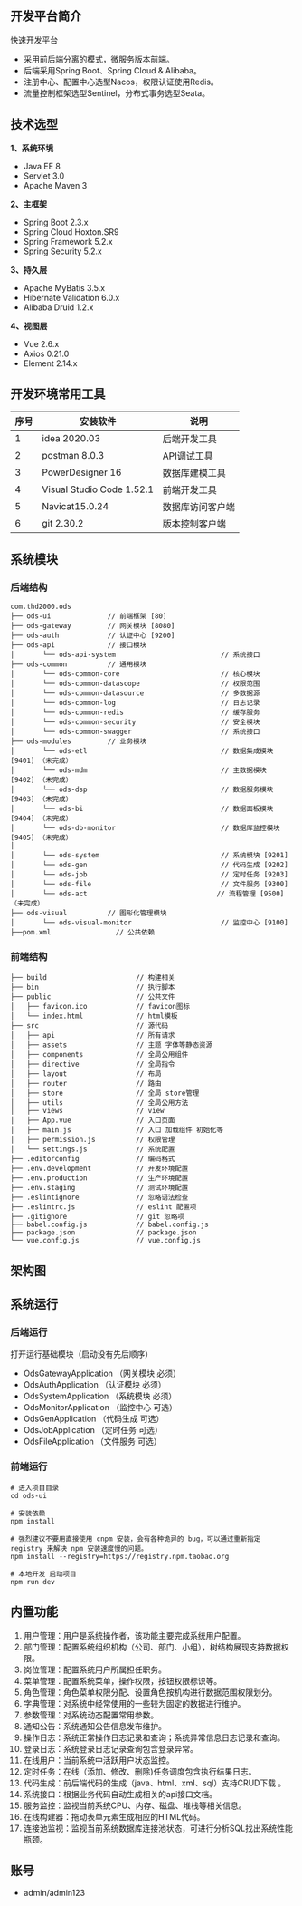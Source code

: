 
## 开发平台简介

快速开发平台

* 采用前后端分离的模式，微服务版本前端。
* 后端采用Spring Boot、Spring Cloud & Alibaba。
* 注册中心、配置中心选型Nacos，权限认证使用Redis。
* 流量控制框架选型Sentinel，分布式事务选型Seata。

## 技术选型

**1、系统环境**

- Java EE 8
- Servlet 3.0
- Apache Maven 3

**2、主框架**

- Spring Boot 2.3.x
- Spring Cloud Hoxton.SR9
- Spring Framework 5.2.x
- Spring Security 5.2.x

**3、持久层**

- Apache MyBatis 3.5.x
- Hibernate Validation 6.0.x
- Alibaba Druid 1.2.x

**4、视图层**

- Vue 2.6.x
- Axios 0.21.0
- Element 2.14.x

## 开发环境常用工具

| **序号** | **安装软件**              | **说明**         |
| -------- | ------------------------- | ---------------- |
| 1        | idea 2020.03              | 后端开发工具     |
| 2        | postman 8.0.3             | API调试工具      |
| 3        | PowerDesigner 16          | 数据库建模工具   |
| 4        | Visual Studio Code 1.52.1 | 前端开发工具     |
| 5        | Navicat15.0.24            | 数据库访问客户端 |
| 6        | git 2.30.2                | 版本控制客户端   |

## 系统模块

### 后端结构

~~~
com.thd2000.ods     
├── ods-ui              // 前端框架 [80]
├── ods-gateway         // 网关模块 [8080]
├── ods-auth            // 认证中心 [9200]
├── ods-api             // 接口模块
│       └── ods-api-system                          // 系统接口
├── ods-common          // 通用模块
│       └── ods-common-core                         // 核心模块
│       └── ods-common-datascope                    // 权限范围
│       └── ods-common-datasource                   // 多数据源
│       └── ods-common-log                          // 日志记录
│       └── ods-common-redis                        // 缓存服务
│       └── ods-common-security                     // 安全模块
│       └── ods-common-swagger                      // 系统接口
├── ods-modules         // 业务模块
│       └── ods-etl                                 // 数据集成模块    [9401] （未完成）
│       └── ods-mdm                                 // 主数据模块      [9402] （未完成）
│       └── ods-dsp                                 // 数据服务模块    [9403] （未完成）
│       └── ods-bi                                  // 数据面板模块    [9404] （未完成）
│       └── ods-db-monitor                          // 数据库监控模块  [9405] （未完成）
│
│       └── ods-system                              // 系统模块 [9201]
│       └── ods-gen                                 // 代码生成 [9202]
│       └── ods-job                                 // 定时任务 [9203]
│       └── ods-file                                // 文件服务 [9300]
│       └── ods-act                                // 流程管理 [9500] （未完成）
├── ods-visual          // 图形化管理模块
│       └── ods-visual-monitor                      // 监控中心 [9100]
├──pom.xml                // 公共依赖
~~~

###  前端结构

```text
├── build                      // 构建相关  
├── bin                        // 执行脚本
├── public                     // 公共文件
│   ├── favicon.ico            // favicon图标
│   └── index.html             // html模板
├── src                        // 源代码
│   ├── api                    // 所有请求
│   ├── assets                 // 主题 字体等静态资源
│   ├── components             // 全局公用组件
│   ├── directive              // 全局指令
│   ├── layout                 // 布局
│   ├── router                 // 路由
│   ├── store                  // 全局 store管理
│   ├── utils                  // 全局公用方法
│   ├── views                  // view
│   ├── App.vue                // 入口页面
│   ├── main.js                // 入口 加载组件 初始化等
│   ├── permission.js          // 权限管理
│   └── settings.js            // 系统配置
├── .editorconfig              // 编码格式
├── .env.development           // 开发环境配置
├── .env.production            // 生产环境配置
├── .env.staging               // 测试环境配置
├── .eslintignore              // 忽略语法检查
├── .eslintrc.js               // eslint 配置项
├── .gitignore                 // git 忽略项
├── babel.config.js            // babel.config.js
├── package.json               // package.json
└── vue.config.js              // vue.config.js
```

## 架构图



## 系统运行

### 后端运行

打开运行基础模块（启动没有先后顺序）

- OdsGatewayApplication （网关模块 必须）
- OdsAuthApplication （认证模块 必须）
- OdsSystemApplication （系统模块 必须）
- OdsMonitorApplication （监控中心 可选）
- OdsGenApplication （代码生成 可选）
- OdsJobApplication （定时任务 可选）
- OdsFileApplication （文件服务 可选）

### 前端运行

```
# 进入项目目录
cd ods-ui

# 安装依赖
npm install

# 强烈建议不要用直接使用 cnpm 安装，会有各种诡异的 bug，可以通过重新指定 registry 来解决 npm 安装速度慢的问题。
npm install --registry=https://registry.npm.taobao.org

# 本地开发 启动项目
npm run dev
```




## 内置功能

1.  用户管理：用户是系统操作者，该功能主要完成系统用户配置。
2.  部门管理：配置系统组织机构（公司、部门、小组），树结构展现支持数据权限。
3.  岗位管理：配置系统用户所属担任职务。
4.  菜单管理：配置系统菜单，操作权限，按钮权限标识等。
5.  角色管理：角色菜单权限分配、设置角色按机构进行数据范围权限划分。
6.  字典管理：对系统中经常使用的一些较为固定的数据进行维护。
7.  参数管理：对系统动态配置常用参数。
8.  通知公告：系统通知公告信息发布维护。
9.  操作日志：系统正常操作日志记录和查询；系统异常信息日志记录和查询。
10. 登录日志：系统登录日志记录查询包含登录异常。
11. 在线用户：当前系统中活跃用户状态监控。
12. 定时任务：在线（添加、修改、删除)任务调度包含执行结果日志。
13. 代码生成：前后端代码的生成（java、html、xml、sql）支持CRUD下载 。
14. 系统接口：根据业务代码自动生成相关的api接口文档。
15. 服务监控：监视当前系统CPU、内存、磁盘、堆栈等相关信息。
16. 在线构建器：拖动表单元素生成相应的HTML代码。
17. 连接池监视：监视当前系统数据库连接池状态，可进行分析SQL找出系统性能瓶颈。

## 账号

- admin/admin123  

